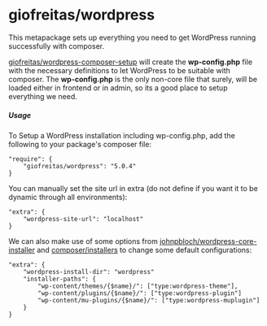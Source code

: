 # giofreitas/wordpress
This metapackage sets up everything you need to get WordPress running successfully with composer.

[giofreitas/wordpress-composer-setup](https://github.com/giofreitas/wordpress-composer-setup) will create the __wp-config.php__ file with the necessary definitions to let WordPress to be suitable with composer. The __wp-config.php__ is the only non-core file that surely, will be loaded either in frontend or in admin, so its a good place to setup everything we need.

##### Usage
To Setup a WordPress installation including wp-config.php, add the following to your package's composer file:

```
"require": {
    "giofreitas/wordpress": "5.0.4"
}
```

You can manually set the site url in extra (do not define if you want it to be dynamic through all environments):

```
"extra": {
    "wordpress-site-url": "localhost"
}
```

We can also make use of some options from [johnpbloch/wordpress-core-installer](https://github.com/johnpbloch/wordpress-core-installer) and [composer/installers](https://github.com/composer/installers) to change some default configurations:

```
"extra": {
    "wordpress-install-dir": "wordpress"
    "installer-paths": {
        "wp-content/themes/{$name}/": ["type:wordpress-theme"],
        "wp-content/plugins/{$name}/": ["type:wordpress-plugin"]
        "wp-content/mu-plugins/{$name}/": ["type:wordpress-muplugin"]
    }
}
```